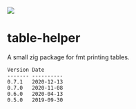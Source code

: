[![](https://github.com/Sobeston/table-helper/actions/workflows/CI.yml/badge.svg)]([https://github.com/Sobeston/table-helper/actions/workflows/CI.yml])


# table-helper

A small zig package for fmt printing tables.

```zig
Version Date       
------- ---------- 
0.7.1   2020-12-13 
0.7.0   2020-11-08 
0.6.0   2020-04-13 
0.5.0   2019-09-30 
```
